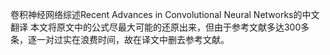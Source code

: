卷积神经网络综述Recent Advances in Convolutional Neural Networks的中文翻译
本文将原文中的公式尽最大可能的还原出来，但由于参考文献多达300多条，逐一对过实在浪费时间，故在译文中删去参考文献。
